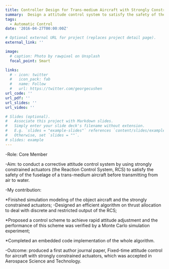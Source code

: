 ```yaml
---
title: Controller Design for Trans-medium Aircraft with Strongly Constrained Actuators
summary:  Design a attitude control system to satisfy the safety of the fuselage of a trans-medium aircraft
tags:
  - Automatic Control
date: '2016-04-27T00:00:00Z'

# Optional external URL for project (replaces project detail page).
external_link: ''

image:
  # caption: Photo by rawpixel on Unsplash
  focal_point: Smart

links:
  # - icon: twitter
  #   icon_pack: fab
  #   name: Follow
  #   url: https://twitter.com/georgecushen
url_code: ''
url_pdf: ''
url_slides: ''
url_video: ''

# Slides (optional).
#   Associate this project with Markdown slides.
#   Simply enter your slide deck's filename without extension.
#   E.g. `slides = "example-slides"` references `content/slides/example-slides.md`.
#   Otherwise, set `slides = ""`.
# slides: example
---
```


-Role: Core Member

-Aim: to conduct a corrective attitude control system by using strongly constrained  actuators (the Reaction Control System, RCS) to satisfy the safety of the fuselage of a trans-medium aircraft before transmitting from air to water.

-My contribution:

*Finished simulation modeling of the object aircraft and the strongly constrained actuators;
-Designed an efficient algorithm on thrust allocation to deal with discrete and restricted output of the RCS;

*Proposed a control scheme to achieve rapid attitude adjustment and the performance of this scheme was verified by a Monte Carlo simulation experiment;

*Completed an embedded code implementation of the whole algorithm.

-Outcome: produced a first author journal paper, Fixed-time attitude control for aircraft with strongly constrained actuators, which was accepted in Aerospace Science and Technology. 

